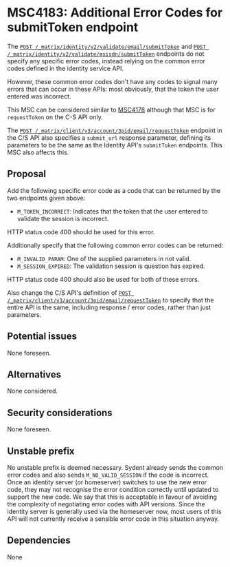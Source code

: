 # MSC4183: Additional Error Codes for submitToken endpoint

The [`POST /_matrix/identity/v2/validate/email/submitToken`](https://spec.matrix.org/v1.11/identity-service-api/#post_matrixidentityv2validateemailsubmittoken)
and [`POST /_matrix/identity/v2/validate/msisdn/submitToken`](https://spec.matrix.org/v1.11/identity-service-api/#post_matrixidentityv2validatemsisdnsubmittoken)
endpoints do not specify any specific error codes, instead relying on the common error codes defined in the
identity service API.

However, these common error codes don't have any codes to signal many errors that can occur in these
APIs: most obviously, that the token the user entered was incorrect.

This MSC can be considered similar to [MSC4178](https://github.com/matrix-org/matrix-spec-proposals/pull/4178)
although that MSC is for `requestToken` on the C-S API only.

The [`POST /_matrix/client/v3/account/3pid/email/requestToken`](https://spec.matrix.org/v1.11/client-server-api/#post_matrixclientv3account3pidemailrequesttoken) endpoint in the C/S API also specifies a `submit_url` response parameter, defining its parameters to
be the same as the Identity API's `submitToken` endpoints. This MSC also affects this.

## Proposal

Add the following specific error code as a code that can be returned by the two endpoints given above:
 * `M_TOKEN_INCORRECT`: Indicates that the token that the user entered to validate the session is incorrect.

HTTP status code 400 should be used for this error.

Additionally specify that the following common error codes can be returned:
 * `M_INVALID_PARAM`: One of the supplied parameters in not valid.
 * `M_SESSION_EXPIRED`: The validation session is question has expired.

HTTP status code 400 should also be used for both of these errors.

Also change the C/S API's definition of [`POST /_matrix/client/v3/account/3pid/email/requestToken`](https://spec.matrix.org/v1.11/client-server-api/#post_matrixclientv3account3pidemailrequesttoken)
to specify that the entire API is the same, including response / error codes, rather than just parameters.

## Potential issues

None foreseen.

## Alternatives

None considered.

## Security considerations

None foreseen.

## Unstable prefix

No unstable prefix is deemed necessary. Sydent already sends the common error codes and also sends
`M_NO_VALID_SESSION` if the code is incorrect. Once an identity server (or homeserver) switches to
use the new error code, they may not recognise the error condition correctly until updated to support
the new code. We say that this is acceptable in favour of avoiding the complexity of negotiating error
codes with API versions. Since the identity server is generally used via the homeserver now, most
users of this API will not currently receive a sensible error code in this situation anyway.

## Dependencies

None
